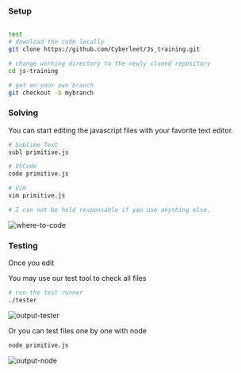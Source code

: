 ### Setup
```sh

test
# download the code locally
git clone https://github.com/Cyberleet/Js_training.git

# change working directory to the newly cloned repository
cd js-training

# get on your own branch
git checkout -b mybranch
```

### Solving
You can start editing the javascript files with your favorite text editor.
```sh
# Sublime Text
subl primitive.js

# VSCode
code primitive.js

# Vim
vim primitive.js

# I can not be held responsable if you use anything else.
```

![where-to-code](https://github.com/wildcodeschoolparis/js-training/blob/master/img/where-to-code.png)

### Testing
Once you edit

You may use our test tool to check all files
```sh
# run the test runner
./tester
```
![output-tester](https://github.com/wildcodeschoolparis/js-training/blob/master/img/output-tester.png)

Or you can test files one by one with node
```sh
node primitive.js
```
![output-node](https://github.com/wildcodeschoolparis/js-training/blob/master/img/output-node.png)

